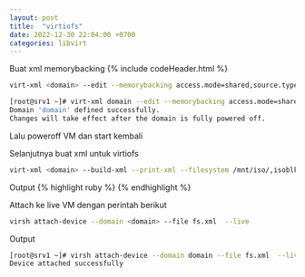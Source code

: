 ```yaml
---
layout: post
title:  "virtiofs"
date: 2022-12-30 22:04:00 +0700
categories: libvirt
---
```


Buat xml memorybacking
{% include codeHeader.html %}
```sh
virt-xml <domain> --edit --memorybacking access.mode=shared,source.type=memfd
```
```sh
[root@srv1 ~]# virt-xml domain --edit --memorybacking access.mode=shared,source.type=memfd
Domain 'domain' defined successfully.
Changes will take effect after the domain is fully powered off.
```
Lalu poweroff VM dan start kembali

Selanjutnya buat xml untuk virtiofs
```sh
virt-xml <domain> --build-xml --print-xml --filesystem /mnt/iso/,isoblk,driver.type=virtofs,accessmode=passthrough
```
Output
{% highlight ruby %}
<filesystem accessmode="passthrough" type="mount">
  <source dir="/mnt/iso/"/>
  <target dir="isoblk"/>
  <driver type="virtofs"/>
</filesystem>
{% endhighlight %}

Attach ke live VM dengan perintah berikut
```sh 
virsh attach-device --domain <domain> --file fs.xml  --live
```

Output
```sh
[root@srv1 ~]# virsh attach-device --domain domain --file fs.xml  --live
Device attached successfully
```

